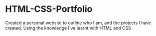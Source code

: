 # HTML-CSS-Portfolio
Created a personal website to outline who I am, and the projects I have created. Using the knowledge I've learnt with HTML and CSS
